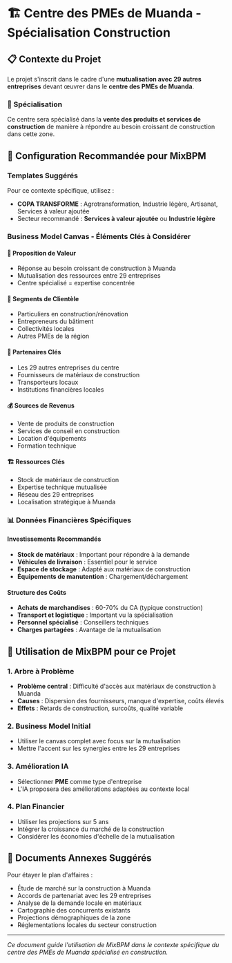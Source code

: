 # 🏗️ Centre des PMEs de Muanda - Spécialisation Construction

## 📋 Contexte du Projet

Le projet s'inscrit dans le cadre d'une **mutualisation avec 29 autres entreprises** devant œuvrer dans le **centre des PMEs de Muanda**. 

### 🎯 Spécialisation
Ce centre sera spécialisé dans la **vente des produits et services de construction** de manière à répondre au besoin croissant de construction dans cette zone.

## 🔧 Configuration Recommandée pour MixBPM

### Templates Suggérés
Pour ce contexte spécifique, utilisez :
- **COPA TRANSFORME** : Agrotransformation, Industrie légère, Artisanat, Services à valeur ajoutée
- Secteur recommandé : **Services à valeur ajoutée** ou **Industrie légère**

### Business Model Canvas - Éléments Clés à Considérer

#### 🎯 Proposition de Valeur
- Réponse au besoin croissant de construction à Muanda
- Mutualisation des ressources entre 29 entreprises
- Centre spécialisé = expertise concentrée

#### 👥 Segments de Clientèle
- Particuliers en construction/rénovation
- Entrepreneurs du bâtiment
- Collectivités locales
- Autres PMEs de la région

#### 🤝 Partenaires Clés
- Les 29 autres entreprises du centre
- Fournisseurs de matériaux de construction
- Transporteurs locaux
- Institutions financières locales

#### 💰 Sources de Revenus
- Vente de produits de construction
- Services de conseil en construction
- Location d'équipements
- Formation technique

#### 🏗️ Ressources Clés
- Stock de matériaux de construction
- Expertise technique mutualisée
- Réseau des 29 entreprises
- Localisation stratégique à Muanda

### 📊 Données Financières Spécifiques

#### Investissements Recommandés
- **Stock de matériaux** : Important pour répondre à la demande
- **Véhicules de livraison** : Essentiel pour le service
- **Espace de stockage** : Adapté aux matériaux de construction
- **Équipements de manutention** : Chargement/déchargement

#### Structure des Coûts
- **Achats de marchandises** : 60-70% du CA (typique construction)
- **Transport et logistique** : Important vu la spécialisation
- **Personnel spécialisé** : Conseillers techniques
- **Charges partagées** : Avantage de la mutualisation

## 🎯 Utilisation de MixBPM pour ce Projet

### 1. Arbre à Problème
- **Problème central** : Difficulté d'accès aux matériaux de construction à Muanda
- **Causes** : Dispersion des fournisseurs, manque d'expertise, coûts élevés
- **Effets** : Retards de construction, surcoûts, qualité variable

### 2. Business Model Initial
- Utiliser le canvas complet avec focus sur la mutualisation
- Mettre l'accent sur les synergies entre les 29 entreprises

### 3. Amélioration IA
- Sélectionner **PME** comme type d'entreprise
- L'IA proposera des améliorations adaptées au contexte local

### 4. Plan Financier
- Utiliser les projections sur 5 ans
- Intégrer la croissance du marché de la construction
- Considérer les économies d'échelle de la mutualisation

## 📄 Documents Annexes Suggérés

Pour étayer le plan d'affaires :
- Étude de marché sur la construction à Muanda
- Accords de partenariat avec les 29 entreprises
- Analyse de la demande locale en matériaux
- Cartographie des concurrents existants
- Projections démographiques de la zone
- Réglementations locales du secteur construction

---

*Ce document guide l'utilisation de MixBPM dans le contexte spécifique du centre des PMEs de Muanda spécialisé en construction.*